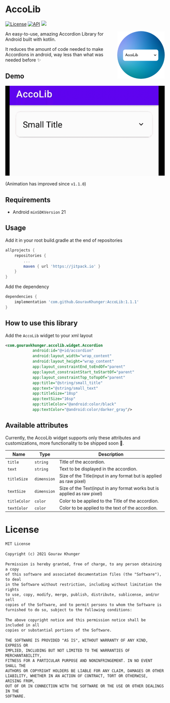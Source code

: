 # AccoLib

[![License](http://img.shields.io/badge/license-MIT-green.svg?style=flat)]()
[![API](https://img.shields.io/badge/API-21%2B-brightgreen.svg?style=flat)](https://android-arsenal.com/api?level=15)
[![](https://jitpack.io/v/GouravKhunger/AccoLib.svg)](https://jitpack.io/#GouravKhunger/Accolib)

<img alt = "AccoLib Logo" src="https://raw.githubusercontent.com/GouravKhunger/AccoLib/main/art/logo.png" height="150px" width="150px" align="right"/>

An easy-to-use, amazing Accordion Library for Android built with kotlin.

It reduces the amount of code needed to make Accordions in android, way less
than what was needed before ✨

## Demo
![Image of Preview](./art/demo.gif)

(Animation has improved since `v1.1.0`)

## Requirements
- Android `minSDKVersion` 21

## Usage
Add it in your root build.gradle at the end of repositories
```Groovy
allprojects {
    repositories {
        ...
        maven { url 'https://jitpack.io' }
    }
}
```

Add the dependency
```Groovy
dependencies {
    implementation 'com.github.GouravKhunger:AccoLib:1.1.1'
}
```

## How to use this library
Add the `AccoLib` widget to your xml layout
```xml
<com.gouravkhunger.accolib.widget.Accordion
            android:id="@+id/accordion"
            android:layout_width="wrap_content"
            android:layout_height="wrap_content"
            app:layout_constraintEnd_toEndOf="parent"
            app:layout_constraintStart_toStartOf="parent"
            app:layout_constraintTop_toTopOf="parent"
            app:title="@string/small_title"
            app:text="@string/small_text"
            app:titleSize="18sp"
            app:textSize="16sp"
            app:titleColor="@android:color/black"
            app:textColor="@android:color/darker_gray"/>
```

## Available attributes

Currently, the AccoLib widget supports only these attributes and 
customizations, more functionality to be shipped soon 🚀.

| Name         | Type        | Description                                                             |
|--------------|-------------|-------------------------------------------------------------------------|
| `title`      | `string`    | Title of the accordion.                                                 |
| `text`       | `string`    | Text to be displayed in the accordion.                                  |
| `titleSize`  | `dimension` | Size of the Title(input in any format but is applied as raw pixel)      |
| `textSize`   | `dimension` | Size of the Text(input in any format works but is applied as raw pixel) |
| `titleColor` | `color`     | Color to be applied to the Title of the accordion.                      |
| `textColor`  | `color`     | Color to be applied to the text of the accordion.                       |

# License
```
MIT License

Copyright (c) 2021 Gourav Khunger

Permission is hereby granted, free of charge, to any person obtaining a copy
of this software and associated documentation files (the "Software"), to deal
in the Software without restriction, including without limitation the rights
to use, copy, modify, merge, publish, distribute, sublicense, and/or sell
copies of the Software, and to permit persons to whom the Software is
furnished to do so, subject to the following conditions:

The above copyright notice and this permission notice shall be included in all
copies or substantial portions of the Software.

THE SOFTWARE IS PROVIDED "AS IS", WITHOUT WARRANTY OF ANY KIND, EXPRESS OR
IMPLIED, INCLUDING BUT NOT LIMITED TO THE WARRANTIES OF MERCHANTABILITY,
FITNESS FOR A PARTICULAR PURPOSE AND NONINFRINGEMENT. IN NO EVENT SHALL THE
AUTHORS OR COPYRIGHT HOLDERS BE LIABLE FOR ANY CLAIM, DAMAGES OR OTHER
LIABILITY, WHETHER IN AN ACTION OF CONTRACT, TORT OR OTHERWISE, ARISING FROM,
OUT OF OR IN CONNECTION WITH THE SOFTWARE OR THE USE OR OTHER DEALINGS IN THE
SOFTWARE.
```
